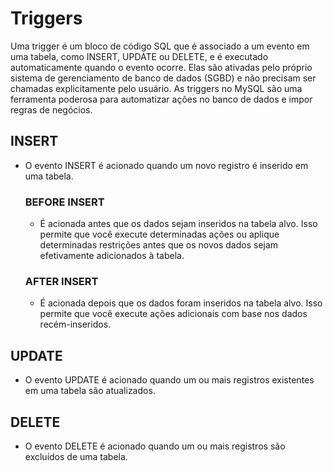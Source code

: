 # Triggers 

Uma trigger é um bloco de código SQL que é associado a um evento em uma tabela, como INSERT, UPDATE ou DELETE, e é executado automaticamente quando o evento ocorre. Elas são ativadas pelo próprio sistema de gerenciamento de banco de dados (SGBD) e não precisam ser chamadas explicitamente pelo usuário.
As triggers no MySQL são uma ferramenta poderosa para automatizar ações no banco de dados e impor regras de negócios. 

## INSERT
 - O evento INSERT é acionado quando um novo registro é inserido em uma tabela.
   ### BEFORE INSERT
    -  É acionada antes que os dados sejam inseridos na tabela alvo. Isso permite que você execute determinadas ações ou aplique determinadas restrições antes que os novos dados sejam efetivamente adicionados à tabela.

   ### AFTER INSERT
    - É acionada depois que os dados foram inseridos na tabela alvo. Isso permite que você execute ações adicionais com base nos dados recém-inseridos.

## UPDATE
 - O evento UPDATE é acionado quando um ou mais registros existentes em uma tabela são atualizados.

## DELETE
 - O evento DELETE é acionado quando um ou mais registros são excluídos de uma tabela.


